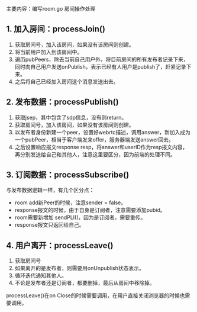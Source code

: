 主要内容：编写room.go 房间操作处理

## 1. 加入房间：processJoin()
1. 获取房间号，加入该房间，如果没有该房间则创建。
2. 将当前用户加入到该房间中。
3. 遍历pubPeers，除去当前自己用户外，将目前房间的所有发布者记录下来，同时向自己用户发送onPublish，表示已经有人用户是publish了，赶紧记录下来。
4. 之后将自己已经加入房间这个消息发送出去。

## 2. 发布数据：processPublish()
1. 获取jsep，其中包含了sdp信息，没有则return。
2. 获取房间号，加入该房间，如果没有该房间则创建。
3. 以发布者身份新建一个peer，设置好webrtc描述，调用answer，新加入成为一个pubPeer，相当于客户端发来offer，服务器端发送answer回去。
4. 之后设置响应报文response resp，将answer和userID作为resp报文内容，再分别发送给自己和其他人，注意这里要区分，因为前端的处理不同。

## 3. 订阅数据：processSubscribe()
与发布数据逻辑一样，有几个区分点：
- room add新Peer的时候，注意sender = false。
- response报文的时候，由于自身是订阅者，注意需要添加pubid。
- room需要新增加 sendPLI()，因为是订阅者，需要重传。
- response报文只返回给自己。

## 4. 用户离开：processLeave()
1. 获取房间号
2. 如果离开的是发布者，则需要用onUnpublish状态表示。
3. 循环迭代通知其他人。
4. 不论是发布者还是订阅者，都要删掉，最后从房间中移除掉。

processLeave()在on Close的时候需要调用，在用户直接关闭浏览器的时候也需要调用。
